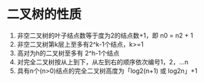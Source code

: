 # 二叉树的性质
1. 非空二叉树的叶子结点数等于度为2的结点数+1，即 n0 = n2 + 1
2. 非空二叉树第k层上至多有2^k-1个结点，k>=1
3. 高对为h的二叉树至多有 2^h-1个结点
4. 对完全二叉树按从上到下，从左到右的顺序依次编号1，2，...n
5. 具有n个(n>0)结点的完全二叉树高度为「log2(n+1) 或 log2n」+1



